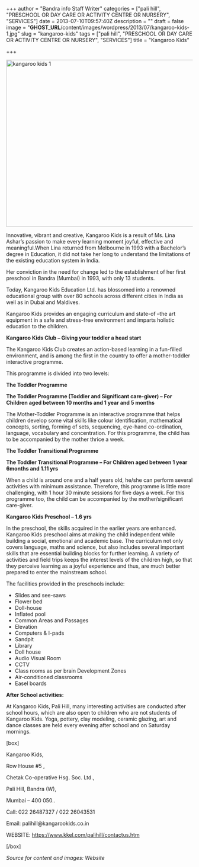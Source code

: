 +++
author = "Bandra info Staff Writer"
categories = ["pali hill", "PRESCHOOL OR DAY CARE OR ACTIVITY CENTRE OR NURSERY", "SERVICES"]
date = 2013-07-10T09:57:40Z
description = ""
draft = false
image = "__GHOST_URL__/content/images/wordpress/2013/07/kangaroo-kids-1.jpg"
slug = "kangaroo-kids"
tags = ["pali hill", "PRESCHOOL OR DAY CARE OR ACTIVITY CENTRE OR NURSERY", "SERVICES"]
title = "Kangaroo Kids"

+++


<p><a href="https://i2.wp.com/bandra.info/wp-content/uploads/2013/07/kangaroo-kids-1.jpg?ssl=1"><img loading="lazy" class="size-full wp-image-3437 aligncenter" alt="kangaroo kids 1" src="https://i2.wp.com/bandra.info/wp-content/uploads/2013/07/kangaroo-kids-1.jpg?resize=600%2C451&#038;ssl=1" width="600" height="451" srcset="https://i2.wp.com/bandra.info/wp-content/uploads/2013/07/kangaroo-kids-1.jpg?w=600&amp;ssl=1 600w, https://i2.wp.com/bandra.info/wp-content/uploads/2013/07/kangaroo-kids-1.jpg?resize=300%2C225&amp;ssl=1 300w" sizes="(max-width: 600px) 100vw, 600px" data-recalc-dims="1" /></a></p>
<p>Innovative, vibrant and creative, Kangaroo Kids is a result of Ms. Lina Ashar’s passion to make every learning moment joyful, effective and meaningful.When Lina returned from Melbourne in 1993 with a Bachelor’s degree in Education, it did not take her long to understand the limitations of the existing education system in India.</p>
<p>Her conviction in the need for change led to the establishment of her first preschool in Bandra (Mumbai) in 1993, with only 13 students.</p>
<p>Today, Kangaroo Kids Education Ltd. has blossomed into a renowned educational group with over 80 schools across different cities in India as well as in Dubai and Maldives.</p>
<p>Kangaroo Kids provides an engaging curriculum and state-of –the art equipment in a safe and stress-free environment and imparts holistic education to the children.</p>
<p><strong>Kangaroo Kids Club &#8211; Giving your toddler a head start</strong></p>
<p>The Kangaroo Kids Club creates an action-based learning in a fun-filled environment, and is among the first in the country to offer a mother-toddler interactive programme.</p>
<p>This programme is divided into two levels:</p>
<p><b>The Toddler Programme</b></p>
<p><strong>The Toddler Programme (Toddler and Significant care-giver) &#8211; For Children aged between 10 months and 1 year and 5 months</strong></p>
<p>The Mother-Toddler Programme is an interactive programme that helps children develop some vital skills like colour identification, mathematical concepts, sorting, forming of sets, sequencing, eye-hand co-ordination, language, vocabulary and concentration. For this programme, the child has to be accompanied by the mother thrice a week.</p>
<p><b>The Toddler Transitional Programme</b></p>
<p><b>The Toddler Transitional Programme &#8211; For Children aged between 1 year 6months and 1.11 yrs</b></p>
<p>When a child is around one and a half years old, he/she can perform several activities with minimum assistance. Therefore, this programme is little more challenging, with 1 hour 30 minute sessions for five days a week. For this programme too, the child can be accompanied by the mother/significant care-giver.</p>
<p><b>Kangaroo Kids Preschool &#8211; 1.6 yrs</b></p>
<p>In the preschool, the skills acquired in the earlier years are enhanced. Kangaroo Kids preschool aims at making the child independent while building a social, emotional and academic base. The curriculum not only covers language, maths and science, but also includes several important skills that are essential building blocks for further learning. A variety of activities and field trips keeps the interest levels of the children high, so that they perceive learning as a joyful experience and thus, are much better prepared to enter the mainstream school.</p>
<p>The facilities provided in the preschools include:</p>
<ul>
<li>Slides and see-saws</li>
<li>Flower bed</li>
<li>Doll-house</li>
<li>Inflated pool</li>
<li>Common Areas and Passages</li>
<li>Elevation</li>
<li>Computers &amp; I-pads</li>
<li>Sandpit</li>
<li>Library</li>
<li>Doll house</li>
<li>Audio Visual Room</li>
<li>CCTV</li>
<li>Class rooms as per brain Development Zones</li>
<li>Air-conditioned classrooms</li>
<li>Easel boards</li>
</ul>
<p><b>After School activities:</b></p>
<p>At Kangaroo Kids, Pali Hill, many interesting activities are conducted after school hours, which are also open to children who are not students of Kangaroo Kids. Yoga, pottery, clay modeling, ceramic glazing, art and dance classes are held every evening after school and on Saturday mornings.</p>
<p>[box]</p>
<p>Kangaroo Kids,</p>
<p>Row House #5 ,</p>
<p>Chetak Co-operative Hsg. Soc. Ltd.,</p>
<p>Pali Hill, Bandra (W),</p>
<p>Mumbai &#8211; 400 050..</p>
<p>Call: 022 26487327 / 022 26043531</p>
<p>Email: palihill@kangarookids.co.in</p>
<p>WEBSITE: <a href="https://www.kkel.com/palihill/contactus.htm">https://www.kkel.com/palihill/contactus.htm</a></p>
<p>[/box]</p>
<p><i>Source for content and images: Website</i></p>



